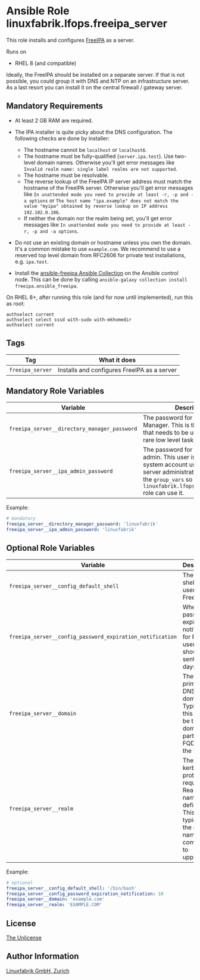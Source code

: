 # Ansible Role linuxfabrik.lfops.freeipa_server

This role installs and configures [FreeIPA](https://www.freeipa.org/) as a server.

Runs on

* RHEL 8 (and compatible)

Ideally, the FreeIPA should be installed on a separate server. If that is not possible, you could group it with DNS and NTP on an infrastructure server. As a last resort you can install it on the central firewall / gateway server.


## Mandatory Requirements

* At least 2 GB RAM are required.
* The IPA installer is quite picky about the DNS configuration. The following checks are done by installer:

    * The hostname cannot be `localhost` or `localhost6`.
    * The hostname must be fully-qualified (`server.ipa.test`). Use two-level domain names. Otherwise you'll get error messages like `Invalid realm name: single label realms are not supported`.
    * The hostname must be resolvable.
    * The reverse lookup of the FreeIPA IP server address must match the hostname of the FreeIPA server. Otherwise you'll get error messages like `In unattended mode you need to provide at least -r, -p and -a options` or `The host name "ipa.example" does not match the value "myipa" obtained by reverse lookup on IP address 192.102.0.106`.
    * If neither the domain nor the realm being set, you'll get error messages like `In unattended mode you need to provide at least -r, -p and -a options`.

* Do not use an existing domain or hostname unless you own the domain. It's a common mistake to use `example.com`. We recommend to use a reserved top level domain from RFC2606 for private test installations, e.g. `ipa.test`. 
* Install the [ansible-freeipa Ansible Collection](https://github.com/freeipa/ansible-freeipa) on the Ansible control node. This can be done by calling `ansible-galaxy collection install freeipa.ansible_freeipa`.

On RHEL 8+, after running this role (and for now until implemented), run this as root:

```
authselect current
authselect select sssd with-sudo with-mkhomedir
authselect current
```


## Tags

| Tag              | What it does                    |
| ---              | ------------                    |
| `freeipa_server` | Installs and configures FreeIPA as a server |


## Mandatory Role Variables

| Variable                     | Description                                                                          |
| --------                     | -----------                                                                          |
| `freeipa_server__directory_manager_password` | The password for the Directory Manager. This is the superuser that needs to be used to perform rare low level tasks. |
| `freeipa_server__ipa_admin_password` | The password for the FreeIPA admin. This user is a regular system account used for IPA server administration. Set this in the `group_vars` so that the `linuxfabrik.lfops.freeipa_client` role can use it. |

Example:
```yaml
# mandatory
freeipa_server__directory_manager_password: 'linuxfabrik'
freeipa_server__ipa_admin_password: 'linuxfabrik'
```


## Optional Role Variables

| Variable | Description | Default Value |
| -------- | ----------- | ------------- |
| `freeipa_server__config_default_shell` | The default shell for the users in FreeIPA. | `'/bin/bash'` |
| `freeipa_server__config_password_expiration_notification` | When the password expiration notification for FreeIPA users should be sent, in days. | `10` |
| `freeipa_server__domain` | The primary DNS domain. Typically this should be the domain part of FQDN of the server. | `'{{ ansible_facts["domain"] \| lower }}'` |
| `freeipa_server__realm` | The kerberos protocol requires a Realm name to be defined. This is typically the domain name converted to uppercase. | `'{{ ansible_facts["domain"] \| upper }}'` |

Example:
```yaml
# optional
freeipa_server__config_default_shell: '/bin/bash'
freeipa_server__config_password_expiration_notification: 10
freeipa_server__domain: 'example.com'
freeipa_server__realm: 'EXAMPLE.COM'
```


## License

[The Unlicense](https://unlicense.org/)


## Author Information

[Linuxfabrik GmbH, Zurich](https://www.linuxfabrik.ch)
